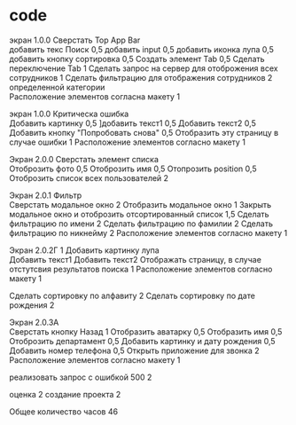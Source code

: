 # code
экран 1.0.0	
Сверстать Top App Bar	
добавить текс Поиск	0,5
добавить input	0,5
добавить иконка лупа	0,5
добавить кнопку сортировка	0,5
Создать элемент Tab	0,5
Сделать переключение Tab	1
Сделать запрос на сервер для отоброжения всех сотрудников	1
Сделать фильтрацию для отображения сотрудников	2
определенной категории	
Расположение элементов согласна макету	1
	
	
экран 1.0.0 Критическа ошибка	
Добавить картинку	0,5
]добавить текст1	0,5
Добавить текст2	0,5
Добавить кнопку "Попробовать снова"	0,5
Отобразить эту страницу в случае ошибки	1
Расположение элементов согласно макету	1
	
Экран 2.0.0	
Сверстать элемент списка	
Отоброзить фото	0,5
Отоброзить имя	0,5
Отопрозить position	0,5
Отоброзить список всех пользователей	2
	
	
Экран 2.0.1 Фильтр	
Сверстать модальное окно	2
Отобразить модальное окно	1
Закрыть модальное окно и отоброзить отсортированный список	1,5
Сделать фильтрацию по имени	2
Сделать фильтрацию по фамилии	2
Сделать фильтрацию по никнейму	2
Расположение элементов согласно макету	1
	
Экран 2.0.2Г	1
Добавить картинку лупа	
Добавить текст1	
Добавить текст2	
Отображать страницу, в случае отстутсвия результатов поиска	1
Расположение элементов согласно макету	1
	
Сделать сортировку по алфавиту	2
Сделать сортировку по дате рождения	2
	
	
Экран 2.0.3А	
Сверстать кнопку Назад	1
Отобразить аватарку	0,5
Отобразить имя	0,5
Отоброзить департамент	0,5
Добавить картинку и дату рождения	0,5
Добавить номер телефона	0,5
Открыть приложение для звонка	2
Расположение элементов согласно макету	1
	
реализовать запрос с ошибкой 500	2
	
оценка	2
создание проекта 	2
	
Общее количество часов	46
